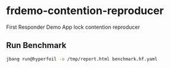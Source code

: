 # frdemo-contention-reproducer
First Responder Demo App lock contention reproducer


## Run Benchmark

```bash
jbang run@hyperfoil -o /tmp/report.html benchmark.hf.yaml
```